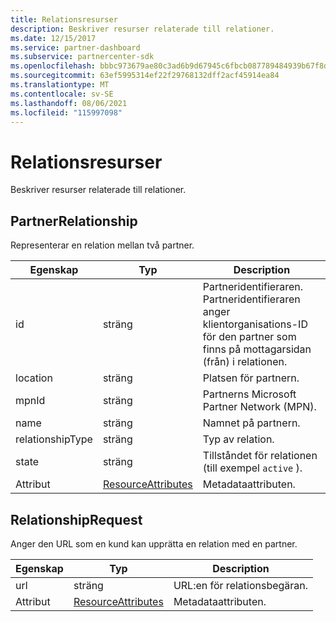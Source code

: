 ```yaml
---
title: Relationsresurser
description: Beskriver resurser relaterade till relationer.
ms.date: 12/15/2017
ms.service: partner-dashboard
ms.subservice: partnercenter-sdk
ms.openlocfilehash: bbbc973679ae80c3ad6b9d67945c6fbcb087789484939b67f8d8a6b538ce7d37
ms.sourcegitcommit: 63ef5995314ef22f29768132dff2acf45914ea84
ms.translationtype: MT
ms.contentlocale: sv-SE
ms.lasthandoff: 08/06/2021
ms.locfileid: "115997098"
---
```

# <a name="relationships-resources"></a>Relationsresurser

Beskriver resurser relaterade till relationer.

## <a name="partnerrelationship"></a>PartnerRelationship

Representerar en relation mellan två partner.

| Egenskap         | Typ                                                           | Description                                                                                                                                    |
|------------------|----------------------------------------------------------------|------------------------------------------------------------------------------------------------------------------------------------------------|
| id               | sträng                                                         | Partneridentifieraren. Partneridentifieraren anger klientorganisations-ID för den partner som finns på mottagarsidan (från) i relationen. |
| location         | sträng                                                         | Platsen för partnern.                                                                                                                   |
| mpnId            | sträng                                                         | Partnerns Microsoft Partner Network (MPN).                                                                                 |
| name             | sträng                                                         | Namnet på partnern.                                                                                                                       |
| relationshipType | sträng                                                         | Typ av relation.                                                                                                                      |
| state            | sträng                                                         | Tillståndet för relationen (till exempel `active` ).                                                                                                 |
| Attribut       | [ResourceAttributes](utility-resources.md#resourceattributes) | Metadataattributen.                                                                                                                       |

## <a name="relationshiprequest"></a>RelationshipRequest

Anger den URL som en kund kan upprätta en relation med en partner.

| Egenskap   | Typ                                                           | Description                   |
|------------|----------------------------------------------------------------|-------------------------------|
| url        | sträng                                                         | URL:en för relationsbegäran. |
| Attribut | [ResourceAttributes](utility-resources.md#resourceattributes) | Metadataattributen.      |
